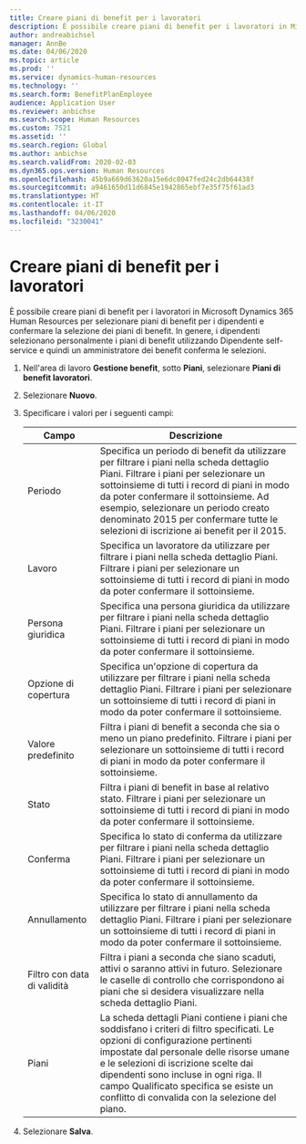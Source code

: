 ```yaml
---
title: Creare piani di benefit per i lavoratori
description: È possibile creare piani di benefit per i lavoratori in Microsoft Dynamics 365 Human Resources per selezionare piani di benefit per i dipendenti e confermare la selezione dei piani di benefit.
author: andreabichsel
manager: AnnBe
ms.date: 04/06/2020
ms.topic: article
ms.prod: ''
ms.service: dynamics-human-resources
ms.technology: ''
ms.search.form: BenefitPlanEmployee
audience: Application User
ms.reviewer: anbichse
ms.search.scope: Human Resources
ms.custom: 7521
ms.assetid: ''
ms.search.region: Global
ms.author: anbichse
ms.search.validFrom: 2020-02-03
ms.dyn365.ops.version: Human Resources
ms.openlocfilehash: 45b9a669d63620a15e6dc8047fed24c2db64438f
ms.sourcegitcommit: a9461650d11d6845e1942865ebf7e35f75f61ad3
ms.translationtype: HT
ms.contentlocale: it-IT
ms.lasthandoff: 04/06/2020
ms.locfileid: "3230041"
---
```

# <a name="create-worker-benefit-plans"></a>Creare piani di benefit per i lavoratori

È possibile creare piani di benefit per i lavoratori in Microsoft Dynamics 365 Human Resources per selezionare piani di benefit per i dipendenti e confermare la selezione dei piani di benefit. In genere, i dipendenti selezionano personalmente i piani di benefit utilizzando Dipendente self-service e quindi un amministratore dei benefit conferma le selezioni. 

1. Nell'area di lavoro **Gestione benefit**, sotto **Piani**, selezionare **Piani di benefit lavoratori**.

2. Selezionare **Nuovo**.

3. Specificare i valori per i seguenti campi:

   | Campo | Descrizione |
   | --- | --- |
   | Periodo | Specifica un periodo di benefit da utilizzare per filtrare i piani nella scheda dettaglio Piani. Filtrare i piani per selezionare un sottoinsieme di tutti i record di piani in modo da poter confermare il sottoinsieme. Ad esempio, selezionare un periodo creato denominato 2015 per confermare tutte le selezioni di iscrizione ai benefit per il 2015. |
   | Lavoro | Specifica un lavoratore da utilizzare per filtrare i piani nella scheda dettaglio Piani. Filtrare i piani per selezionare un sottoinsieme di tutti i record di piani in modo da poter confermare il sottoinsieme. |
   | Persona giuridica | Specifica una persona giuridica da utilizzare per filtrare i piani nella scheda dettaglio Piani. Filtrare i piani per selezionare un sottoinsieme di tutti i record di piani in modo da poter confermare il sottoinsieme. |
   | Opzione di copertura | Specifica un'opzione di copertura da utilizzare per filtrare i piani nella scheda dettaglio Piani. Filtrare i piani per selezionare un sottoinsieme di tutti i record di piani in modo da poter confermare il sottoinsieme. |
   | Valore predefinito | Filtra i piani di benefit a seconda che sia o meno un piano predefinito. Filtrare i piani per selezionare un sottoinsieme di tutti i record di piani in modo da poter confermare il sottoinsieme. |
   | Stato | Filtra i piani di benefit in base al relativo stato. Filtrare i piani per selezionare un sottoinsieme di tutti i record di piani in modo da poter confermare il sottoinsieme. |
   | Conferma | Specifica lo stato di conferma da utilizzare per filtrare i piani nella scheda dettaglio Piani. Filtrare i piani per selezionare un sottoinsieme di tutti i record di piani in modo da poter confermare il sottoinsieme. |
   | Annullamento | Specifica lo stato di annullamento da utilizzare per filtrare i piani nella scheda dettaglio Piani. Filtrare i piani per selezionare un sottoinsieme di tutti i record di piani in modo da poter confermare il sottoinsieme. |
   | Filtro con data di validità | Filtra i piani a seconda che siano scaduti, attivi o saranno attivi in futuro. Selezionare le caselle di controllo che corrispondono ai piani che si desidera visualizzare nella scheda dettaglio Piani. |
   | Piani | La scheda dettagli Piani contiene i piani che soddisfano i criteri di filtro specificati. Le opzioni di configurazione pertinenti impostate dal personale delle risorse umane e le selezioni di iscrizione scelte dai dipendenti sono incluse in ogni riga. Il campo Qualificato specifica se esiste un conflitto di convalida con la selezione del piano. |

4. Selezionare **Salva**.
